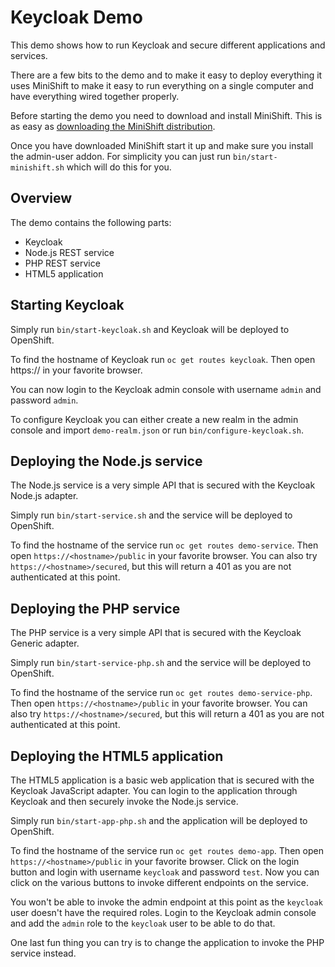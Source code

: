 # Keycloak Demo

This demo shows how to run Keycloak and secure different applications and services.

There are a few bits to the demo and to make it easy to deploy everything it uses MiniShift to make it 
easy to run everything on a single computer and have everything wired together properly.

Before starting the demo you need to download and install MiniShift. This is as easy as [downloading the
MiniShift distribution](https://github.com/minishift/minishift#getting-started).

Once you have downloaded MiniShift start it up and make sure you install the admin-user addon. For 
simplicity you can just run `bin/start-minishift.sh` which will do this for you.

## Overview

The demo contains the following parts:

* Keycloak
* Node.js REST service
* PHP REST service
* HTML5 application

## Starting Keycloak

Simply run `bin/start-keycloak.sh` and Keycloak will be deployed to OpenShift. 

To find the hostname of Keycloak run `oc get routes keycloak`. Then open https://<hostname> in your
favorite browser.

You can now login to the Keycloak admin console with username `admin` and password `admin`.

To configure Keycloak you can either create a new realm in the admin console and import `demo-realm.json`
or run `bin/configure-keycloak.sh`.

## Deploying the Node.js service

The Node.js service is a very simple API that is secured with the Keycloak Node.js adapter. 

Simply run `bin/start-service.sh` and the service will be deployed to OpenShift. 

To find the hostname of the service run `oc get routes demo-service`. Then open `https://<hostname>/public` 
in your favorite browser. You can also try `https://<hostname>/secured`, but this will return a 401 as you
are not authenticated at this point.

## Deploying the PHP service

The PHP service is a very simple API that is secured with the Keycloak Generic adapter.

Simply run `bin/start-service-php.sh` and the service will be deployed to OpenShift. 

To find the hostname of the service run `oc get routes demo-service-php`. Then open `https://<hostname>/public` 
in your favorite browser. You can also try `https://<hostname>/secured`, but this will return a 401 as you
are not authenticated at this point.

## Deploying the HTML5 application

The HTML5 application is a basic web application that is secured with the Keycloak JavaScript adapter.
You can login to the application through Keycloak and then securely invoke the Node.js service.

Simply run `bin/start-app-php.sh` and the application will be deployed to OpenShift.
 
To find the hostname of the service run `oc get routes demo-app`. Then open `https://<hostname>/public` 
in your favorite browser. Click on the login button and login with username `keycloak` and password `test`.
Now you can click on the various buttons to invoke different endpoints on the service.

You won't be able to invoke the admin endpoint at this point as the `keycloak` user doesn't have the required
roles. Login to the Keycloak admin console and add the `admin` role to the `keycloak` user to be able to
do that.

One last fun thing you can try is to change the application to invoke the PHP service instead.